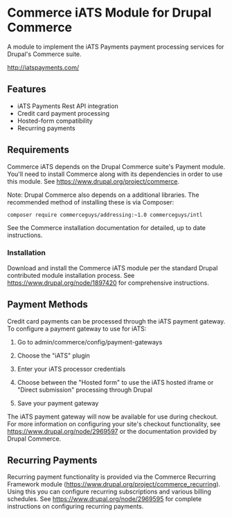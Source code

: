 # Commerce iATS Module for Drupal Commerce

A module to implement the iATS Payments payment processing services for Drupal's
Commerce suite.

http://iatspayments.com/

## Features

* iATS Payments Rest API integration
* Credit card payment processing
* Hosted-form compatibility
* Recurring payments

## Requirements

Commerce iATS depends on the Drupal Commerce suite's Payment module. You'll need 
to install Commerce along with its dependencies in order to use this module. See
https://www.drupal.org/project/commerce.

Note: Drupal Commerce also depends on a additional libraries. The recommended 
method of installing these is via Composer:

`composer require commerceguys/addressing:~1.0 commerceguys/intl`

See the Commerce installation documentation for detailed, up to date 
instructions.

### Installation

Download and install the Commerce iATS module per the standard Drupal 
contributed module installation process. See https://www.drupal.org/node/1897420
for comprehensive instructions.

## Payment Methods

Credit card payments can be processed through the iATS payment gateway. To 
configure a payment gateway to use for iATS:

1. Go to admin/commerce/config/payment-gateways

2. Choose the "iATS" plugin

3. Enter your iATS processor credentials

4. Choose between the "Hosted form" to use the iATS hosted iframe or "Direct 
   submission" processing through Drupal

5. Save your payment gateway

The iATS payment gateway will now be available for use during checkout. For more
information on configuring your site's checkout functionality, see 
https://www.drupal.org/node/2969597 or the documentation provided by Drupal 
Commerce.

## Recurring Payments

Recurring payment functionality is provided via the Commerce Recurring Framework
module (https://www.drupal.org/project/commerce_recurring). Using this you can
configure recurring subscriptions and various billing schedules. See
https://www.drupal.org/node/2969595 for complete instructions on configuring 
recurring payments.
